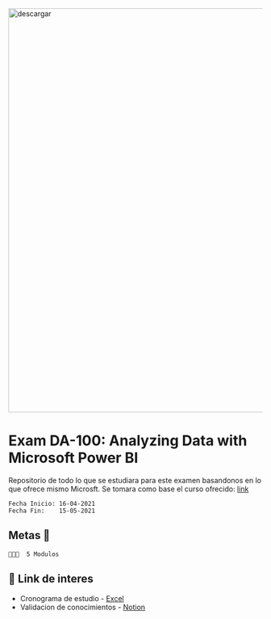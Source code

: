 <img src="https://i.ibb.co/g68L9BX/Screenshot-1.png" alt="descargar" border="0" width=800px>

# Exam DA-100: Analyzing Data with Microsoft Power BI

Repositorio de todo lo que se estudiara para este examen basandonos en lo que ofrece mismo Microsft.
Se tomara como base el curso ofrecido: [link](https://docs.microsoft.com/en-us/learn/certifications/data-analyst-associate/?tab=tab-learning-paths#certification-exam-disclaimers) 

```
Fecha Inicio: 16-04-2021
Fecha Fin:    15-05-2021
```

## Metas 🚀
```
👩🏻‍💼  5 Modulos
```

## 🔗 Link de interes
- Cronograma de estudio - [Excel](https://docs.google.com/spreadsheets/d/1JS_zIZ9n-3HBnBw2B278nNFoYjIeYJf-/edit#gid=350804281) 
- Validacion de conocimientos - [Notion](https://www.notion.so/Data-Analyst-Associate-674cbfe015364d458e84cc1b57511125)
